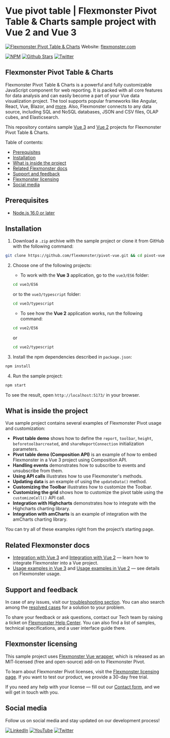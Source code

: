 # Vue pivot table | Flexmonster Pivot Table & Charts sample project with Vue 2 and Vue 3
[![Flexmonster Pivot Table & Charts](https://static.flexmonster.com/uploads/2023/09/08090612/vue.png)](https://www.flexmonster.com?r=sample_vue)
Website: [flexmonster.com](https://www.flexmonster.com?r=sample_vue)

[![NPM](https://img.shields.io/npm/v/vue-flexmonster)](https://www.npmjs.com/package/vue-flexmonster)
[![Github Stars](https://img.shields.io/github/stars/flexmonster?style=social)](https://github.com/flexmonster) [![Twitter](https://img.shields.io/twitter/follow/Flexmonster?style=social)](https://twitter.com/Flexmonster)

## Flexmonster Pivot Table & Charts
Flexmonster Pivot Table & Charts is a powerful and fully customizable JavaScript component for web reporting. It is packed with all core features for data analysis and can easily become a part of your Vue data visualization project. The tool supports popular frameworks like Angular, React, Vue, Blazor, and [more](https://www.flexmonster.com/doc/available-tutorials-integration?r=sample_vue). Also, Flexmonster connects to any data source, including SQL and NoSQL databases, JSON and CSV files, OLAP cubes, and Elasticsearch. 

This repository contains sample [Vue 3](https://vuejs.org/) and [Vue 2](https://v2.vuejs.org/) projects for Flexmonster Pivot Table & Charts.

Table of contents:

* [Prerequisites](#prerequisites)
* [Installation](#installation)
* [What is inside the project](#what-is-inside-the-project)
* [Related Flexmonster docs](#related-flexmonster-docs)
* [Support and feedback](#support-and-feedback)
* [Flexmonster licensing](#flexmonster-licensing)
* [Social media](#social-media)

## Prerequisites

- [Node.js 16.0 or later](https://nodejs.org/en/)

## Installation

1. Download a `.zip` archive with the sample project or clone it from GitHub with the following command:

```bash
git clone https://github.com/flexmonster/pivot-vue.git && cd pivot-vue
```

2. Choose one of the following projects:

    - To work with the **Vue 3** application, go to the `vue3/ES6` folder:

    ```bash
    cd vue3/ES6
    ```
     or to the `vue3/typescript` folder:
    
    ```bash
    cd vue3/typescript
    ```

    - To see how the **Vue 2** application works, run the following command:

    ```bash
    cd vue2/ES6
    ```
    or 
    
    ```bash
    cd vue2/typescript
    ```

3. Install the npm dependencies described in `package.json`:

```bash
npm install
```

4. Run the sample project:

```bash
npm start 
```

To see the result, open `http://localhost:5173/` in your browser.

## What is inside the project

Vue sample project contains several examples of Flexmonster Pivot usage and customization:

- **Pivot table demo** shows how to define the `report`, `toolbar`, `height`, `beforetoolbarcreated`, and `shareReportConnection` initialization parameters.
- **Pivot table demo (Composition API)** is an example of how to embed Flexmonster in a Vue 3 project using Composition API.
- **Handling events** demonstrates how to subscribe to events and unsubscribe from them. 
- **Using API calls** illustrates how to use Flexmonster's methods. 
- **Updating data** is an example of using the `updateData()` method.
- **Customizing the Toolbar** illustrates how to customize the Toolbar.
- **Customizing the grid** shows how to customize the pivot table using the `customizeCell()` API call.
- **Integration with Highcharts** demonstrates how to integrate with the Highcharts charting library.
- **Integration with amCharts** is an example of integration with the amCharts charting library.
  
You can try all of these examples right from the project’s starting page.

## Related Flexmonster docs

- [Integration with Vue 3](https://www.flexmonster.com/doc/integration-with-vue-3/?r=sample_vue) and [Integration with Vue 2](https://www.flexmonster.com/doc/integration-with-vue-2/?r=sample_vue) — learn how to integrate Flexmonster into a Vue project.
- [Usage examples in Vue 3](https://www.flexmonster.com/doc/usage-examples-vue-3/?r=sample_vue) and [Usage examples in Vue 2](https://www.flexmonster.com/doc/usage-examples-vue-2/?r=sample_vue) — see details on Flexmonster usage.

## Support and feedback

In case of any issues, visit our [troubleshooting section](https://www.flexmonster.com/doc/typical-errors?r=sample_vue). You can also search among the [resolved cases](https://www.flexmonster.com/technical-support?r=sample_vue) for a solution to your problem.

To share your feedback or ask questions, contact our Tech team by raising a ticket on [Flexmonster Help Center](https://www.flexmonster.com/help-center?r=sample_vue). You can also find a list of samples, technical specifications, and a user interface guide there.

## Flexmonster licensing

This sample project uses [Flexmonster Vue wrapper](https://github.com/flexmonster/vue-flexmonster), which is released as an MIT-licensed (free and open-source) add-on to Flexmonster Pivot.

To learn about Flexmonster Pivot licenses, visit the [Flexmonster licensing page](https://www.flexmonster.com/pivot-table-editions-and-pricing?r=sample_vue). 
If you want to test our product, we provide a 30-day free trial.

If you need any help with your license — fill out our [Contact form](https://www.flexmonster.com/contact-our-team?r=sample_vue), and we will get in touch with you.

## Social media

Follow us on social media and stay updated on our development process!

[![LinkedIn](https://img.shields.io/badge/LinkedIn-blue?style=for-the-badge&logo=linkedin&logoColor=white)](https://linkedin.com/company/flexmonster) [![YouTube](https://img.shields.io/badge/YouTube-red?style=for-the-badge&logo=youtube&logoColor=white)](https://youtube.com/user/FlexMonsterPivot) [![Twitter](https://img.shields.io/badge/Twitter-blue?style=for-the-badge&logo=twitter&logoColor=white)](https://twitter.com/flexmonster)
